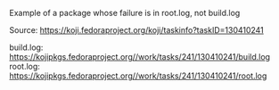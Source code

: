 Example of a package whose failure is in root.log, not build.log

Source: https://koji.fedoraproject.org/koji/taskinfo?taskID=130410241

build.log: https://kojipkgs.fedoraproject.org//work/tasks/241/130410241/build.log
root.log: https://kojipkgs.fedoraproject.org//work/tasks/241/130410241/root.log

